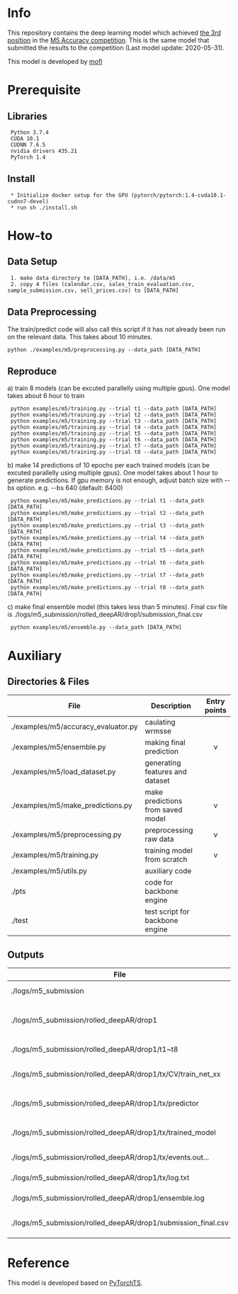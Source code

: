 # Info
This repository contains the deep learning model which achieved [the 3rd position](https://mofc.unic.ac.cy/m5-competition-winners/) in the [M5 Accuracy competition](https://mofc.unic.ac.cy/m5-competition/). This is the same model that submitted the results to the competition (Last model update: 2020-05-31).

This model is developed by [mofl](https://mofl.ai/)



# Prerequisite
## Libraries
     Python 3.7.4
     CUDA 10.1
     CUDNN 7.6.5
     nvidia drivers 435.21
     PyTorch 1.4

## Install
     * Initialize docker setup for the GPU (pytorch/pytorch:1.4-cuda10.1-cudnn7-devel)
     * run sh ./install.sh


# How-to
## Data Setup
     1. make data directory to [DATA_PATH], i.e. /data/m5
     2. copy 4 files (calendar.csv, sales_train_evaluation.csv, sample_submission.csv, sell_prices.csv) to [DATA_PATH]

## Data Preprocessing
The train/predict code will also call this script if it has not already been run on the relevant data. This takes about 10 minutes.

    python ./examples/m5/preprocessing.py --data_path [DATA_PATH]

## Reproduce
a) train 8 models (can be excuted parallelly using multiple gpus). 
One model takes about 6 hour to train

     python examples/m5/training.py --trial t1 --data_path [DATA_PATH]
     python examples/m5/training.py --trial t2 --data_path [DATA_PATH]
     python examples/m5/training.py --trial t3 --data_path [DATA_PATH]
     python examples/m5/training.py --trial t4 --data_path [DATA_PATH]
     python examples/m5/training.py --trial t5 --data_path [DATA_PATH]
     python examples/m5/training.py --trial t6 --data_path [DATA_PATH]
     python examples/m5/training.py --trial t7 --data_path [DATA_PATH]
     python examples/m5/training.py --trial t8 --data_path [DATA_PATH]

b) make 14 predictions of 10 epochs per each trained models (can be excuted parallelly using multiple gpus). 
One model takes about 1 hour to generate predictions. 
If gpu memory is not enough, adjust batch size with --bs option. e.g. --bs 640 (default: 6400)

     python examples/m5/make_predictions.py --trial t1 --data_path [DATA_PATH]
     python examples/m5/make_predictions.py --trial t2 --data_path [DATA_PATH]
     python examples/m5/make_predictions.py --trial t3 --data_path [DATA_PATH]
     python examples/m5/make_predictions.py --trial t4 --data_path [DATA_PATH]
     python examples/m5/make_predictions.py --trial t5 --data_path [DATA_PATH]
     python examples/m5/make_predictions.py --trial t6 --data_path [DATA_PATH]
     python examples/m5/make_predictions.py --trial t7 --data_path [DATA_PATH]
     python examples/m5/make_predictions.py --trial t8 --data_path [DATA_PATH]

c) make final ensemble model (this takes less than 5 minutes). 
Final csv file is ./logs/m5_submission/rolled_deepAR/drop1/submission_final.csv

     python examples/m5/ensemble.py --data_path [DATA_PATH]   
     
# Auxiliary
## Directories & Files
|File                                   |Description                                    | Entry points |
|---|---|:-:|
|./examples/m5/accuracy_evaluator.py    | caulating wrmsse                                  |   |
|./examples/m5/ensemble.py              | making final prediction                           | v |
|./examples/m5/load_dataset.py          | generating features and dataset                   |   |
|./examples/m5/make_predictions.py      | make predictions from saved model                 | v |
|./examples/m5/preprocessing.py         | preprocessing raw data                            | v |
|./examples/m5/training.py              | training model from scratch                       | v |
|./examples/m5/utils.py                 | auxiliary code                                    |   |
|./pts                                  | code for backbone engine                          |   |
|./test                                 | test script for backbone engine                   |   |
     

## Outputs
|File                                                             |Description                        |
|---|---|
|./logs/m5_submission                                             | root path of logs                                 |
|./logs/m5_submission/rolled_deepAR/drop1                         | root path of rolled deepAR model without dropout  |
|./logs/m5_submission/rolled_deepAR/drop1/t1~t8                   | logs of each trials                 |
|./logs/m5_submission/rolled_deepAR/drop1/tx/CV/train_net_xx      | 14 predictions of xx epoch          |
|./logs/m5_submission/rolled_deepAR/drop1/tx/predictor            | saved predictor configurations      |
|./logs/m5_submission/rolled_deepAR/drop1/tx/trained_model        | saved model parameter per each epoch|
|./logs/m5_submission/rolled_deepAR/drop1/tx/events.out...        | event file for tensorboard          |
|./logs/m5_submission/rolled_deepAR/drop1/tx/log.txt              | txt log of training                 |
|./logs/m5_submission/rolled_deepAR/drop1/ensemble.log            | txt log of ensemble                 |
|./logs/m5_submission/rolled_deepAR/drop1/submission_final.csv    | final prediction result             |

     
# Reference

This model is developed based on [PyTorchTS](https://github.com/zalandoresearch/pytorch-ts).


